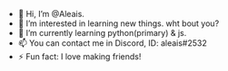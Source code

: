 - 👋 Hi, I’m @Aleais.
- 👀 I’m interested in learning new things. wht bout you?
- 🌱 I’m currently learning python(primary) & js.
- 📫 You can contact me in Discord, ID: aleais#2532
- ⚡ Fun fact: I love making friends!

<!---
Aleais/Aleais is a ✨ special ✨ repository because its `README.md` (this file) appears on your GitHub profile.
You can click the Preview link to take a look at your changes.
--->
